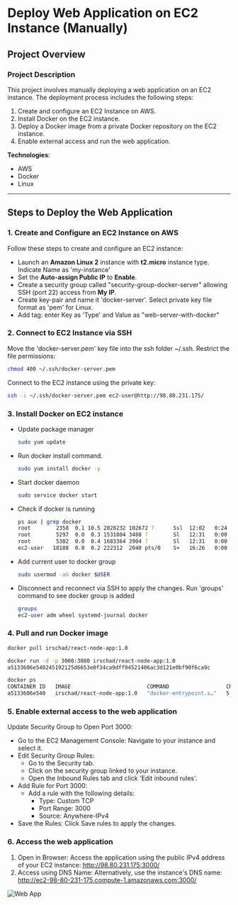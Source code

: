 # Deploy Web Application on EC2 Instance (Manually)

## Project Overview

### **Project Description**  
This project involves manually deploying a web application on an EC2 instance. The deployment process includes the following steps:  
1. Create and configure an EC2 Instance on AWS.  
2. Install Docker on the EC2 instance.  
3. Deploy a Docker image from a private Docker repository on the EC2 instance.  
4. Enable external access and run the web application.

**Technologies**:  
- AWS  
- Docker  
- Linux  
---

## Steps to Deploy the Web Application  

### **1. Create and Configure an EC2 Instance on AWS**
Follow these steps to create and configure an EC2 instance:
- Launch an **Amazon Linux 2** instance with **t2.micro** instance type.  Indicate Name as 'my-instance'
- Set the **Auto-assign Public IP** to **Enable**.
- Create a security group called "security-group-docker-server" allowing SSH (port 22) access from **My IP**.
- Create key-pair and name it 'docker-server'. Select private key file format as 'pem' for Linux. 
- Add tag: enter Key as 'Type' and Value as "web-server-with-docker"

### **2. Connect to EC2 Instance via SSH**
Move the 'docker-server.pem' key file into the ssh folder ~/.ssh. 
Restrict the file permissions: 
```bash
chmod 400 ~/.ssh/docker-server.pem
```
Connect to the EC2 instance using the private key:
```bash
ssh -i ~/.ssh/docker-server.pem ec2-user@http://98.80.231.175/
```

### **3. Install Docker on EC2 instance**
- Update package manager
  ```bash
  sudo yum update
   ```
- Run docker install command.
  ```bash
  sudo yum install docker -y
  ```
- Start docker daemon
  ```bash
  sudo service docker start
  ```
- Check if docker is running
  ```bash
  ps aux | grep docker
  root        2358  0.1 10.5 2028232 102672 ?      Ssl  12:02   0:24 /usr/bin/dockerd -H fd:// --containerd=/run/containerd/containerd.sock --default-ulimit nofile=32768:65536
  root        5297  0.0  0.3 1531804 3488 ?        Sl   12:31   0:00 /usr/bin/docker-proxy -proto tcp -host-ip 0.0.0.0 -host-port 3000 -container-ip 172.17.0.2 -container-port 3080
  root        5302  0.0  0.4 1683364 3904 ?        Sl   12:31   0:00 /usr/bin/docker-proxy -proto tcp -host-ip :: -host-port 3000 -container-ip 172.17.0.2 -container-port 3080
  ec2-user   18188  0.0  0.2 222312  2040 pts/0    S+   16:26   0:00 grep --color=auto docker
  ```
- Add current user to docker group 
  ```bash
  sudo usermod -aG docker $USER
  ```
- Disconnect and reconnect via SSH to apply the changes.
  Run 'groups' command to see docker group is added
  ```bash
  groups
  ec2-user adm wheel systemd-journal docker
  ```

### **4. Pull and run Docker image**
  ```bash
  docker pull irschad/react-node-app:1.0
  ```
  ```bash
  docker run -d -p 3000:3080 irschad/react-node-app:1.0
  a5133606e540245192125d6653e0f34ca9dff94521406ac3d121e0bf90f6ca9c
  ```
  ```bash
  docker ps
  CONTAINER ID   IMAGE                        COMMAND                  CREATED         STATUS         PORTS                                       NAMES
  a5133606e540   irschad/react-node-app:1.0   "docker-entrypoint.s…"   5 seconds ago   Up 2 seconds   0.0.0.0:3000->3080/tcp, :::3000->3080/tcp   serene_aryabhata
  
  ```

### **5. Enable external access to the web application**
Update Security Group to Open Port 3000:
- Go to the EC2 Management Console:
  Navigate to your instance and select it.
- Edit Security Group Rules:
  - Go to the Security tab.
  - Click on the security group linked to your instance.
  - Open the Inbound Rules tab and click 'Edit inbound rules'.
- Add Rule for Port 3000:
  - Add a rule with the following details:
    - Type: Custom TCP
    - Port Range: 3000
    - Source: Anywhere-IPv4
- Save the Rules:
  Click Save rules to apply the changes.

### **6. Access the web application**
1. Open in Browser:
    Access the application using the public IPv4 address of your EC2 instance:
    http://98.80.231.175:3000/
2. Access using DNS Name:
    Alternatively, use the instance's DNS name:
    http://ec2-98-80-231-175.compute-1.amazonaws.com:3000/

![Web App](https://github.com/user-attachments/assets/914b337e-4ef0-4434-8f47-315ce6fcaabe)






